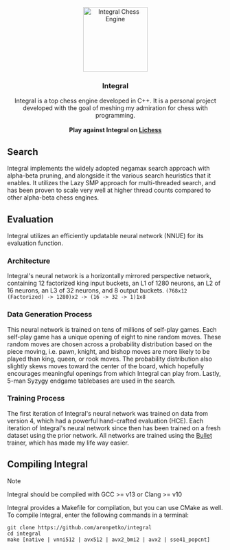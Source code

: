 <div align="center">
<img src="https://i.imgur.com/R7wOg9n.png" alt="Integral Chess Engine" width="150" height="150"/>
<h3>Integral</h3>
Integral is a top chess engine developed in C++. It is a personal project developed with the goal of meshing my admiration for chess with programming.
<br>
<br>
<strong>Play against Integral on <a href="https://lichess.org/@/IntegralBot">Lichess</a></strong>

</div>

## Search
Integral implements the widely adopted negamax search approach with alpha-beta pruning, and alongside it the various search heuristics that it enables. It utilizes the Lazy SMP approach for multi-threaded search, and has been proven to scale very well at higher thread counts compared to other alpha-beta chess engines.

## Evaluation
Integral utilizes an efficiently updatable neural network (NNUE) for its evaluation function.

### Architecture
Integral's neural network is a horizontally mirrored perspective network, containing 12 factorized king input buckets, an L1 of 1280 neurons, an L2 of 16 neurons, an L3 of 32 neurons, and 8 output buckets.
`(768x12 (Factorized) -> 1280)x2 -> (16 -> 32 -> 1)1x8`

### Data Generation Process
This neural network is trained on tens of millions of self-play games. Each self-play game has a unique opening of eight to nine random moves. These random moves are chosen across a probability distribution based on the piece moving, i.e. pawn, knight, and bishop moves are more likely to be played than king, queen, or rook moves. The probability distribution also slightly skews moves toward the center of the board, which hopefully encourages meaningful openings from which Integral can play from. Lastly, 5-man Syzygy endgame tablebases are used in the search. 

### Training Process
The first iteration of Integral's neural network was trained on data from version 4, which had a powerful hand-crafted evaluation (HCE). Each iteration of Integral's neural network since then has been trained on a fresh dataset using the prior network.
All networks are trained using the <a href="https://github.com/jw1912/bullet">Bullet</a> trainer, which has made my life way easier. 

## Compiling Integral
> [!NOTE]  
> Integral should be compiled with GCC >= v13 or Clang >= v10

Integral provides a Makefile for compilation, but you can use CMake as well.\
To compile Integral, enter the following commands in a terminal:
```
git clone https://github.com/aronpetko/integral
cd integral
make [native | vnni512 | avx512 | avx2_bmi2 | avx2 | sse41_popcnt]
```